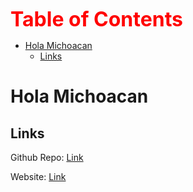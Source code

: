 <span style="font-size:2rem;font-weight:700;color:red;">Table of Contents</span>

- [Hola Michoacan](#hola-michoacan)
  - [Links](#links)

# Hola Michoacan

## Links

Github Repo: [Link](https://github.com/edsonjaramillo/hola-michocan)

Website: [Link](https://holamichocanicecream.com/)
